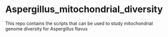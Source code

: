 # Aspergillus_mitochondrial_diversity
This repo contains the scripts that can be used to  study mitochondrial genome diversity for Aspergillus flavus
